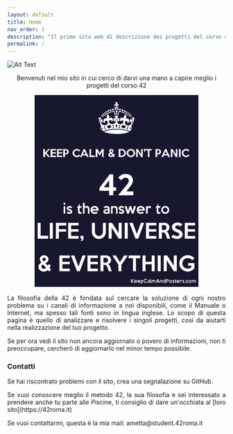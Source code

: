 ```yaml
---
layout: default
title: Home
nav_order: 1
description: "Il primo sito web di descrizione dei progetti del corso 42 in lingua italiana"
permalink: /
---
```


![Alt Text](https://www.google.com/url?sa=i&url=https%3A%2F%2F42roma.it%2F&psig=AOvVaw3fb77Z4qsfcN6TRWkH1EsI&ust=1616192757074000&source=images&cd=vfe&ved=0CAIQjRxqFwoTCKixvq3xuu8CFQAAAAAdAAAAABAJ)

<p align="center">
  Benvenuti nel mio sito in cui cerco di darvi una mano a capire meglio i progetti del corso 42
</p>

<p align="center">
  <img height="442" src="image_home.png">
</p>

<p align="justify">
La filosofia della 42 è fondata sul cercare la soluzione di ogni nostro problema su i canali di informazione a noi disponibili, come il Manuale o Internet, ma spesso tali fonti sono in lingua inglese. Lo scopo di questa pagina è quello di analizzare e risolvere i singoli progetti, così da aiutarti nella realizzazione del tuo progetto. 
</p>

<p align="justify">
Se per ora vedi il sito non ancora aggiornato o povero di informazioni, non ti preoccupare, cercherò di aggiornarlo nel minor tempo possibile.
</p>

### Contatti
<p align="justify">
Se hai riscontrato problemi con il sito, crea una segnalazione su GitHub.
</p>

<p align="justify">
Se vuoi conoscere meglio il metodo 42, la sua filosofia e sei interessato a prendere anche tu parte alle Piscine, ti consiglio di dare un'occhiata al [loro sito](https://42roma.it)
</p>

<p align="justify">
Se vuoi contattarmi, questa è la mia mail: ametta@student.42roma.it
</p>
